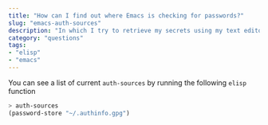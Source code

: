 ```yaml
---
title: "How can I find out where Emacs is checking for passwords?"
slug: "emacs-auth-sources"
description: "In which I try to retrieve my secrets using my text editor"
category: "questions"
tags:
- "elisp"
- "emacs"
---
```


You can see a list of current `auth-sources` by running the following `elisp` function

```lisp
> auth-sources
(password-store "~/.authinfo.gpg")
```

